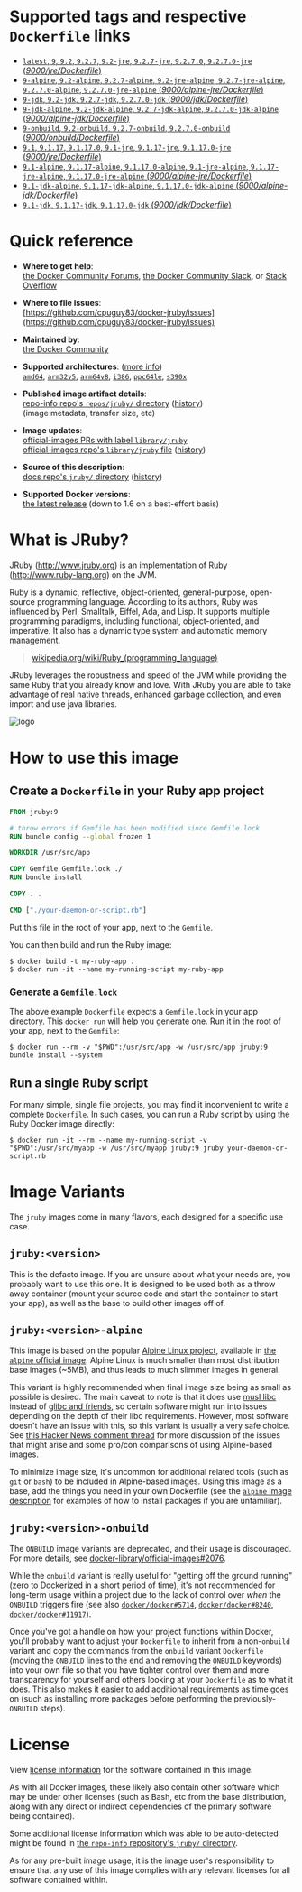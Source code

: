 <!--

********************************************************************************

WARNING:

    DO NOT EDIT "jruby/README.md"

    IT IS AUTO-GENERATED

    (from the other files in "jruby/" combined with a set of templates)

********************************************************************************

-->

# Supported tags and respective `Dockerfile` links

-	[`latest`, `9`, `9.2`, `9.2.7`, `9.2-jre`, `9.2.7-jre`, `9.2.7.0`, `9.2.7.0-jre` (*9000/jre/Dockerfile*)](https://github.com/cpuguy83/docker-jruby/blob/2652374c4b77233723990e0f27993f185bf80645/9000/jre/Dockerfile)
-	[`9-alpine`, `9.2-alpine`, `9.2.7-alpine`, `9.2-jre-alpine`, `9.2.7-jre-alpine`, `9.2.7.0-alpine`, `9.2.7.0-jre-alpine` (*9000/alpine-jre/Dockerfile*)](https://github.com/cpuguy83/docker-jruby/blob/2652374c4b77233723990e0f27993f185bf80645/9000/alpine-jre/Dockerfile)
-	[`9-jdk`, `9.2-jdk`, `9.2.7-jdk`, `9.2.7.0-jdk` (*9000/jdk/Dockerfile*)](https://github.com/cpuguy83/docker-jruby/blob/2652374c4b77233723990e0f27993f185bf80645/9000/jdk/Dockerfile)
-	[`9-jdk-alpine`, `9.2-jdk-alpine`, `9.2.7-jdk-alpine`, `9.2.7.0-jdk-alpine` (*9000/alpine-jdk/Dockerfile*)](https://github.com/cpuguy83/docker-jruby/blob/2652374c4b77233723990e0f27993f185bf80645/9000/alpine-jdk/Dockerfile)
-	[`9-onbuild`, `9.2-onbuild`, `9.2.7-onbuild`, `9.2.7.0-onbuild` (*9000/onbuild/Dockerfile*)](https://github.com/cpuguy83/docker-jruby/blob/2652374c4b77233723990e0f27993f185bf80645/9000/onbuild/Dockerfile)
-	[`9.1`, `9.1.17`, `9.1.17.0`, `9.1-jre`, `9.1.17-jre`, `9.1.17.0-jre` (*9000/jre/Dockerfile*)](https://github.com/cpuguy83/docker-jruby/blob/8bc3fe27670a851953345182fe12f14f5e708383/9000/jre/Dockerfile)
-	[`9.1-alpine`, `9.1.17-alpine`, `9.1.17.0-alpine`, `9.1-jre-alpine`, `9.1.17-jre-alpine`, `9.1.17.0-jre-alpine` (*9000/alpine-jre/Dockerfile*)](https://github.com/cpuguy83/docker-jruby/blob/8bc3fe27670a851953345182fe12f14f5e708383/9000/alpine-jre/Dockerfile)
-	[`9.1-jdk-alpine`, `9.1.17-jdk-alpine`, `9.1.17.0-jdk-alpine` (*9000/alpine-jdk/Dockerfile*)](https://github.com/cpuguy83/docker-jruby/blob/8bc3fe27670a851953345182fe12f14f5e708383/9000/alpine-jdk/Dockerfile)
-	[`9.1-jdk`, `9.1.17-jdk`, `9.1.17.0-jdk` (*9000/jdk/Dockerfile*)](https://github.com/cpuguy83/docker-jruby/blob/8bc3fe27670a851953345182fe12f14f5e708383/9000/jdk/Dockerfile)

# Quick reference

-	**Where to get help**:  
	[the Docker Community Forums](https://forums.docker.com/), [the Docker Community Slack](https://blog.docker.com/2016/11/introducing-docker-community-directory-docker-community-slack/), or [Stack Overflow](https://stackoverflow.com/search?tab=newest&q=docker)

-	**Where to file issues**:  
	[https://github.com/cpuguy83/docker-jruby/issues](https://github.com/cpuguy83/docker-jruby/issues)

-	**Maintained by**:  
	[the Docker Community](https://github.com/cpuguy83/docker-jruby)

-	**Supported architectures**: ([more info](https://github.com/docker-library/official-images#architectures-other-than-amd64))  
	[`amd64`](https://hub.docker.com/r/amd64/jruby/), [`arm32v5`](https://hub.docker.com/r/arm32v5/jruby/), [`arm64v8`](https://hub.docker.com/r/arm64v8/jruby/), [`i386`](https://hub.docker.com/r/i386/jruby/), [`ppc64le`](https://hub.docker.com/r/ppc64le/jruby/), [`s390x`](https://hub.docker.com/r/s390x/jruby/)

-	**Published image artifact details**:  
	[repo-info repo's `repos/jruby/` directory](https://github.com/docker-library/repo-info/blob/master/repos/jruby) ([history](https://github.com/docker-library/repo-info/commits/master/repos/jruby))  
	(image metadata, transfer size, etc)

-	**Image updates**:  
	[official-images PRs with label `library/jruby`](https://github.com/docker-library/official-images/pulls?q=label%3Alibrary%2Fjruby)  
	[official-images repo's `library/jruby` file](https://github.com/docker-library/official-images/blob/master/library/jruby) ([history](https://github.com/docker-library/official-images/commits/master/library/jruby))

-	**Source of this description**:  
	[docs repo's `jruby/` directory](https://github.com/docker-library/docs/tree/master/jruby) ([history](https://github.com/docker-library/docs/commits/master/jruby))

-	**Supported Docker versions**:  
	[the latest release](https://github.com/docker/docker-ce/releases/latest) (down to 1.6 on a best-effort basis)

# What is JRuby?

JRuby (http://www.jruby.org) is an implementation of Ruby (http://www.ruby-lang.org) on the JVM.

Ruby is a dynamic, reflective, object-oriented, general-purpose, open-source programming language. According to its authors, Ruby was influenced by Perl, Smalltalk, Eiffel, Ada, and Lisp. It supports multiple programming paradigms, including functional, object-oriented, and imperative. It also has a dynamic type system and automatic memory management.

> [wikipedia.org/wiki/Ruby_(programming_language)](https://en.wikipedia.org/wiki/Ruby_%28programming_language%29)

JRuby leverages the robustness and speed of the JVM while providing the same Ruby that you already know and love. With JRuby you are able to take advantage of real native threads, enhanced garbage collection, and even import and use java libraries.

![logo](https://raw.githubusercontent.com/docker-library/docs/fbdaaa95f768de2cb4508dde956912f4081a824a/jruby/logo.png)

# How to use this image

## Create a `Dockerfile` in your Ruby app project

```dockerfile
FROM jruby:9

# throw errors if Gemfile has been modified since Gemfile.lock
RUN bundle config --global frozen 1

WORKDIR /usr/src/app

COPY Gemfile Gemfile.lock ./
RUN bundle install

COPY . .

CMD ["./your-daemon-or-script.rb"]
```

Put this file in the root of your app, next to the `Gemfile`.

You can then build and run the Ruby image:

```console
$ docker build -t my-ruby-app .
$ docker run -it --name my-running-script my-ruby-app
```

### Generate a `Gemfile.lock`

The above example `Dockerfile` expects a `Gemfile.lock` in your app directory. This `docker run` will help you generate one. Run it in the root of your app, next to the `Gemfile`:

```console
$ docker run --rm -v "$PWD":/usr/src/app -w /usr/src/app jruby:9 bundle install --system
```

## Run a single Ruby script

For many simple, single file projects, you may find it inconvenient to write a complete `Dockerfile`. In such cases, you can run a Ruby script by using the Ruby Docker image directly:

```console
$ docker run -it --rm --name my-running-script -v "$PWD":/usr/src/myapp -w /usr/src/myapp jruby:9 jruby your-daemon-or-script.rb
```

# Image Variants

The `jruby` images come in many flavors, each designed for a specific use case.

## `jruby:<version>`

This is the defacto image. If you are unsure about what your needs are, you probably want to use this one. It is designed to be used both as a throw away container (mount your source code and start the container to start your app), as well as the base to build other images off of.

## `jruby:<version>-alpine`

This image is based on the popular [Alpine Linux project](http://alpinelinux.org), available in [the `alpine` official image](https://hub.docker.com/_/alpine). Alpine Linux is much smaller than most distribution base images (~5MB), and thus leads to much slimmer images in general.

This variant is highly recommended when final image size being as small as possible is desired. The main caveat to note is that it does use [musl libc](http://www.musl-libc.org) instead of [glibc and friends](http://www.etalabs.net/compare_libcs.html), so certain software might run into issues depending on the depth of their libc requirements. However, most software doesn't have an issue with this, so this variant is usually a very safe choice. See [this Hacker News comment thread](https://news.ycombinator.com/item?id=10782897) for more discussion of the issues that might arise and some pro/con comparisons of using Alpine-based images.

To minimize image size, it's uncommon for additional related tools (such as `git` or `bash`) to be included in Alpine-based images. Using this image as a base, add the things you need in your own Dockerfile (see the [`alpine` image description](https://hub.docker.com/_/alpine/) for examples of how to install packages if you are unfamiliar).

## `jruby:<version>-onbuild`

The `ONBUILD` image variants are deprecated, and their usage is discouraged. For more details, see [docker-library/official-images#2076](https://github.com/docker-library/official-images/issues/2076).

While the `onbuild` variant is really useful for "getting off the ground running" (zero to Dockerized in a short period of time), it's not recommended for long-term usage within a project due to the lack of control over *when* the `ONBUILD` triggers fire (see also [`docker/docker#5714`](https://github.com/docker/docker/issues/5714), [`docker/docker#8240`](https://github.com/docker/docker/issues/8240), [`docker/docker#11917`](https://github.com/docker/docker/issues/11917)).

Once you've got a handle on how your project functions within Docker, you'll probably want to adjust your `Dockerfile` to inherit from a non-`onbuild` variant and copy the commands from the `onbuild` variant `Dockerfile` (moving the `ONBUILD` lines to the end and removing the `ONBUILD` keywords) into your own file so that you have tighter control over them and more transparency for yourself and others looking at your `Dockerfile` as to what it does. This also makes it easier to add additional requirements as time goes on (such as installing more packages before performing the previously-`ONBUILD` steps).

# License

View [license information](https://github.com/jruby/jruby/blob/master/COPYING) for the software contained in this image.

As with all Docker images, these likely also contain other software which may be under other licenses (such as Bash, etc from the base distribution, along with any direct or indirect dependencies of the primary software being contained).

Some additional license information which was able to be auto-detected might be found in [the `repo-info` repository's `jruby/` directory](https://github.com/docker-library/repo-info/tree/master/repos/jruby).

As for any pre-built image usage, it is the image user's responsibility to ensure that any use of this image complies with any relevant licenses for all software contained within.
